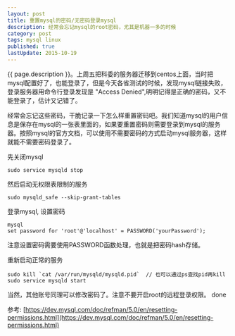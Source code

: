 ```yaml
---
layout: post
title: 重置mysql的密码/无密码登录mysql
description: 经常会忘记mysql的root密码，尤其是机器一多的时候
category: post
tags: mysql linux
published: true
lastUpdate: 2015-10-19
---
```

{{ page.description }}。上周五把科委的服务器迁移到centos上面，当时把mysql配置好了，也能登录了，但是今天各省测试的时候，发现mysql链接失败，登录服务器用命令行登录发现是 "Access Denied",明明记得是正确的密码，又不能登录了，估计又记错了。

经常会忘记这些密码，干脆记录一下怎么样重置密码吧。我们知道mysql的用户信息是保存在mysql的一张表里面的，如果要重置密码则需要登录到mysql的服务器。按照mysql的官方文档，可以使用不需要密码的方式启动mysql服务器，这样就能不需要密码登录了。

先关闭mysql

```
sudo service mysqld stop
```
然后启动无权限表限制的服务

```
sudo mysqld_safe --skip-grant-tables
```

登录mysql, 设置密码

```
mysql
set password for 'root'@'localhost' = PASSWORD('yourPassword');
```
注意设置密码需要使用PASSWORD函数处理，也就是把密码hash存储。

重新启动正常的服务

```
sudo kill `cat /var/run/mysqld/mysqld.pid`  // 也可以通过ps查找pid再kill
sudo service mysqld start
```
当然，其他账号同理可以修改密码了。注意不要开启root的远程登录权限。
done

参考: [https://dev.mysql.com/doc/refman/5.0/en/resetting-permissions.html](https://dev.mysql.com/doc/refman/5.0/en/resetting-permissions.html)